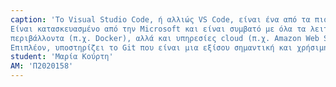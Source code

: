 ```yaml
---
caption: 'Το Visual Studio Code, ή αλλιώς VS Code, είναι ένα από τα πιο δημοφιλή και διαδεδομένα προγράμματα επεξεργασίας κώδικα. 
Είναι κατασκευασμένο από την Microsoft και είναι συμβατό με όλα τα λειτουργικά συστήματα. Υποστηρίζει πολλές γλώσσες προγραμματισμού (π.χ. C, Java, Python, κ.ά.),
περιβάλλοντα (π.χ. Docker), αλλά και υπηρεσίες cloud (π.χ. Amazon Web Services). Παρέχει ποικίλες λειτουργίες όπως συμβουλές και εντοπισμό σφαλμάτων.
Επιπλέον, υποστηρίζει το Git που είναι μια εξίσου σημαντική και χρήσιμη πλατφόρμα, αλλά και διάφορες επεκτάσεις. Τέλος, είναι δωρεάν και open source.'
student: 'Μαρία Κούρτη'
AM: 'Π2020158'
---
```


